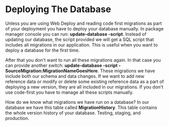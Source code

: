 # Deploying The Database

Unless you are using Web Deploy and reading code first migrations as part of your deployment you have to deploy your database manually. In package manager console you can run: **update-database -script**. Instead of updating our database, the script provided we will get a SQL script that includes all migrations in our application. This is useful when you want to deploy a database for the first time.

After that you don't want to run all these migrations again. In that case you can provide another switch: **update-database -script -SourceMigration:MigrationNameGoesHere**. These migrations we have include both our schema and data changes. If we want to add new reference data or modify or delete some existing reference data as a part of deploying a new version, they are all included in our migrations. If you don't use code-first you have to manage all these scripts manually. 

How do we know what migrations we have run on a database? In our database we have this table called **MigrationHistory**. This table contains the whole version history of your database. Testing, staging, and production.
